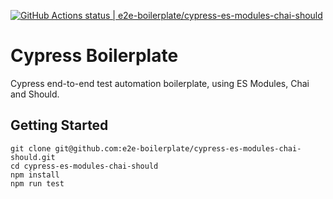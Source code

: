 [![GitHub Actions status | e2e-boilerplate/cypress-es-modules-chai-should](https://github.com/e2e-boilerplate/cypress-es-modules-chai-should/workflows/cypress-es-modules-chai-should/badge.svg)](https://github.com/e2e-boilerplate/cypress-es-modules-chai-should/actions?workflow=cypress-es-modules-chai-should)
  # Cypress Boilerplate
  Cypress end-to-end test automation boilerplate, using ES Modules, Chai and Should.
  ## Getting Started
  	git clone git@github.com:e2e-boilerplate/cypress-es-modules-chai-should.git
  	cd cypress-es-modules-chai-should
  	npm install
	npm run test